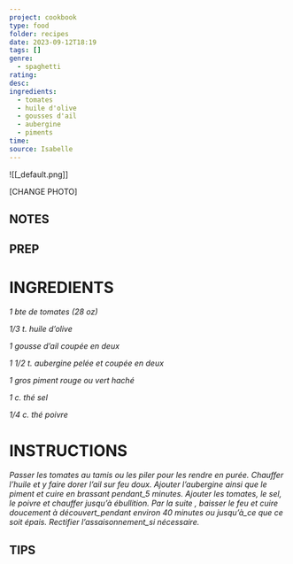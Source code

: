 ```yaml
---
project: cookbook
type: food
folder: recipes
date: 2023-09-12T18:19
tags: []
genre:
  - spaghetti
rating: 
desc: 
ingredients:
  - tomates
  - huile d'olive
  - gousses d'ail
  - aubergine
  - piments
time: 
source: Isabelle
---
```


![[_default.png]]

[CHANGE PHOTO]


## NOTES




## PREP


# INGREDIENTS

_1 bte de tomates (28 oz)_

_1/3_ _t. huile d’olive_

_1 gousse d’ail coupée en deux_

_1_ _1/2_ _t. aubergine pelée et coupée en deux_

_1 gros piment rouge ou vert haché_

_1 c. thé sel_

_1/4_ _c. thé poivre_



# INSTRUCTIONS

_Passer les tomates au tamis ou les piler pour_
_les rendre en purée. Chauffer l’huile et y faire_
_dorer l’ail sur feu doux. Ajouter l’aubergine_
_ainsi que le piment et cuire en brassant_
_pendant_5 minutes. Ajouter les tomates, le sel,_
_le poivre et chauffer jusqu’à ébullition. Par_
_la suite , baisser le feu et cuire doucement_
_à découvert_pendant environ 40 minutes ou_
_jusqu’à_ce que ce soit épais. Rectifier 
l’assaisonnement_si nécessaire._



## TIPS



